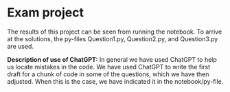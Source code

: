 # Exam project 

The results of this project can be seen from running the notebook. To arrive at the solutions, the py-files Question1.py, Question2.py, and Question3.py are used. 
 
**Description of use of ChatGPT:** In general we have used ChatGPT to help us locate mistakes in the code. We have used ChatGPT to write the first draft for a chunk of code in some of the questions, which we have then adjusted. When this is the case, we have indicated it in the notebook/py-file.


